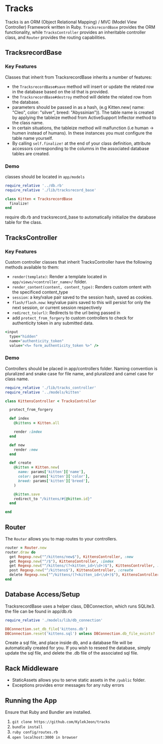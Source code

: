 # Tracks

Tracks is an ORM (Object Relational Mapping) / MVC (Model View Controller) Framework written in Ruby. `TracksrecordBase` provides the ORM functionality, while `TracksController` provides an inheritable controller class, and `Router` provides the routing capabilities.

## TracksrecordBase

### Key Features

Classes that inherit from TracksrecordBase inherits a number of features:


- the `TracksrecordBase#save` method will insert or update the related row in the database based on the id that is provided.  
- the `TracksrecordBase#destroy` method will delete the related row from the database.
- parameters should be passed in as a hash, (e.g Kitten.new( name: "Cleo", color: "silver", breed: "Abyssinian")). The table name is created by applying the tableize method from ActiveSupport Inflector method to the class name.
- In certain situations, the tableize method will malfunction (i.e human -> humen instead of humans). In these instances you must configure the table name yourself.
- By calling `self.finalize!` at the end of your class definition, attribute accessors corresponding to the columns in the associated database tables are created.

### Demo

classes should be located in `app/models`

```ruby
require_relative '../db.rb'
require_relative './lib/tracksrecord_base'

class Kitten < TracksrecordBase
  finalize!
end
```

require db.rb and tracksrecord_base to automatically initialize the database table for the class.

## TracksController

### Key Features

Custom controller classes that inherit TracksController have the following methods available to them:

- `render(template)`: Render a template located in `app/views/<controller_name>/` folder.
- `render_content(content, content_type)`: Renders custom ontent with the specificed content_type
- `session`: a key/value pair saved to the session hash, saved as cookies.
- `flash/flash.now`: key/value pairs saved to this will persist for only the next session, or current session respectively
- `redirect_to(url)`: Redirects to the url being passed in
- add `protect_from_forgery` to custom controllers to check for authenticity token in any submitted data.


```ruby
<input
  type="hidden"
  name="authenticity_token"
  value="<%= form_authenticity_token %>" />
```

### Demo

Controllers should be placed in app/controllers folder. Naming convention is pluralized and snake case for file name, and pluralized and camel case for class name.


```ruby
require_relative './lib/tracks_controller'
require_relative '../models/kitten'

class KittensController < TracksController

  protect_from_forgery

  def index
    @kittens = Kitten.all

    render :index
  end

  def new
    render :new
  end

  def create
    @kitten = Kitten.new(
      name: params['kitten']['name'],
      color: params['kitten']['color'],
      breed: params['kitten']['breed'],
    )

    @kitten.save
    redirect_to "/kittens/#{@kitten.id}"
  end

end
```


## Router

The `Router` allows you to map routes to your controllers.

```ruby
router = Router.new
router.draw do
  get Regexp.new("^/kittens/new$"), KittensController, :new
  get Regexp.new("^/$"), KittensController, :index
  get Regexp.new("^/kittens/(?<kitten_id>\\d+)$"), KittensController, :show
  post Regexp.new("^/kittens$"), KittensController, :create
  delete Regexp.new("^/kittens/(?<kitten_id>\\d+)$"), KittensController, :destroy
end
```

## Database Access/Setup

TracksrecordBase uses a helper class, DBConnection, which runs SQLite3.
the file can be found in app/db.rb

```ruby
require_relative './models/lib/db_connection'

DBConnection.set_db_file('kittens.db')
DBConnection.reset('kittens.sql') unless DBConnection.db_file_exists?
```

Create a sql file, and place inside db, and a database file will be automatically created for you. If you wish to reseed the database, simply update the sql file, and delete the .db file of the associated sql file.


## Rack Middleware

- StaticAssets allows you to serve static assets in the `/public` folder.
- Exceptions provides error messages for any ruby errors

## Running the App

Ensure that Ruby and Bundler are installed.

1. `git clone https://github.com/KylekJeon/tracks`
2. `bundle install`
3. `ruby config/routes.rb`
4. `open localhost:3000 in browser`
